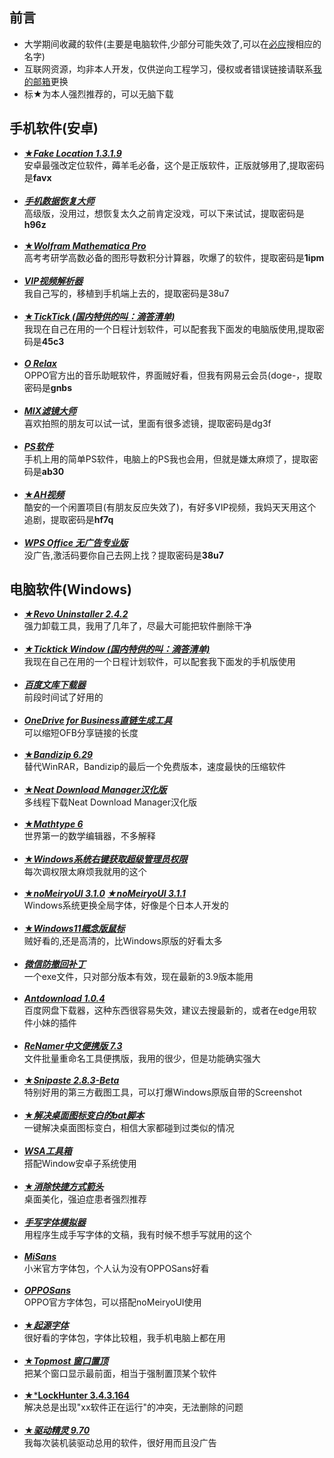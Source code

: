 ## 前言
- 大学期间收藏的软件(主要是电脑软件,少部分可能失效了,可以在<a href="https://www.bing.com">必应</a>搜相应的名字)  
- 互联网资源，均非本人开发，仅供逆向工程学习，侵权或者错误链接请联系<a href="mailto:elem@duck.com">我的邮箱</a>更换  
- 标★为本人强烈推荐的，可以无脑下载

## 手机软件(安卓)
- <a href="https://fudan.lanzoub.com/iewWw0ozxh0f">★***Fake Location 1.3.1.9***</a>  
安卓最强改定位软件，薅羊毛必备，这个是正版软件，正版就够用了,提取密码是**favx**
<br><br>
- <a href="https://fudan.lanzoub.com/i8Yew086wsza"> ***手机数据恢复大师*** </a>  
高级版，没用过，想恢复太久之前肯定没戏，可以下来试试，提取密码是**h96z**
<br><br>
- <a href="https://fudan.lanzoub.com/ib3fZ0opunud">★***Wolfram Mathematica Pro*** </a>  
高考考研学高数必备的图形导数积分计算器，吹爆了的软件，提取密码是**1ipm**
<br><br>
- <a href="https://fudan.lanzoub.com/i8PTB04vqtof">***VIP视频解析器*** </a>  
我自己写的，移植到手机端上去的，提取密码是38u7
<br><br>
- <a href="https://yxssp.lanzoui.com/b646033/?%3E">★***TickTick (国内特供的叫：滴答清单)***</a>  
我现在自己在用的一个日程计划软件，可以配套我下面发的电脑版使用,提取密码是**45c3**
<br><br>
- <a href="https://fudan.lanzoub.com/ihNdE082vdgb">***O Relax***</a>  
OPPO官方出的音乐助眠软件，界面贼好看，但我有网易云会员(doge-，提取密码是**gnbs**
<br><br>
- <a href="https://fudan.lanzoub.com/iSQd7082uote">***MIX滤镜大师***</a>  
喜欢拍照的朋友可以试一试，里面有很多滤镜，提取密码是dg3f
<br><br>
- <a href="https://fudan.lanzoub.com/iYaMq082te3c">***PS软件***</a>  
手机上用的简单PS软件，电脑上的PS我也会用，但就是嫌太麻烦了，提取密码是**ab30**
<br><br>
- <a href="https://fudan.lanzoub.com/iqwEp081sfad">★***AH视频***</a>  
酷安的一个闲置项目(有朋友反应失效了)，有好多VIP视频，我妈天天用这个追剧，提取密码是**hf7q**
<br><br>
- <a href="https://fudan.lanzoub.com/i8PTB04vqtof">***WPS Office 无广告专业版***</a>  
没广告,激活码要你自己去网上找？提取密码是**38u7**

## 电脑软件(Windows)
- <a href="https://fudan.lanzoub.com/iwaiD0ozxs0b">***★Revo Uninstaller 2.4.2***</a>  
强力卸载工具，我用了几年了，尽最大可能把软件删除干净
<br><br>
- <a href="https://fudan.lanzoub.com/iwaiD0ozxs0b">***★Ticktick Window (国内特供的叫：滴答清单)***</a>  
我现在自己在用的一个日程计划软件，可以配套我下面发的手机版使用
<br><br>
- <a href="https://fudan.lanzoub.com/iYzZ10jc8f4j">***百度文库下载器***</a>  
前段时间试了好用的
<br><br>
- <a href="https://fudan.lanzoub.com/i7HFS086ykqf">***OneDrive for Business直链生成工具***</a>  
可以缩短OFB分享链接的长度
<br><br>
- <a href="https://fudan.lanzoub.com/inFbk0oz09wb">★***Bandizip 6.29***</a>  
替代WinRAR，Bandizip的最后一个免费版本，速度最快的压缩软件
<br><br>
- <a href="https://fudan.lanzoub.com/iq5p60oz0nad">★***Neat Download Manager汉化版***</a>  
多线程下载Neat Download Manager汉化版
<br><br>
- <a href="https://fudan.lanzoub.com/iwGe90oz11if">★***Mathtype 6***</a>  
世界第一的数学编辑器，不多解释
<br><br>
- <a href="https://fudan.lanzoub.com/iFnh30oz19ej">★***Windows系统右键获取超级管理员权限***</a>  
每次调权限太麻烦我就用的这个
<br><br>
- <a href="https://fudan.lanzoub.com/iNrAm0oz2f3a">★***noMeiryoUI 3.1.0***</a> 
<a href="https://fudan.lanzoub.com/i3pPt0ozzlij">***★noMeiryoUI 3.1.1***</a>  
Windows系统更换全局字体，好像是个日本人开发的
<br><br>
- <a href="https://fudan.lanzoub.com/i7qsS0oz2l4h">★***Windows11概念版鼠标***</a>  
贼好看的,还是高清的，比Windows原版的好看太多
<br><br>
- <a href="https://fudan.lanzoub.com/ielZX0oz2sza">***微信防撤回补丁***</a>  
一个exe文件，只对部分版本有效，现在最新的3.9版本能用
<br><br>
- <a href="https://fudan.lanzoub.com/iG4sK0oz39da">***Antdownload 1.0.4***</a>  
百度网盘下载器，这种东西很容易失效，建议去搜最新的，或者在edge用软件小妹的插件
<br><br>
- <a href="https://fudan.lanzoub.com/iFP7v0p029yb">***ReNamer中文便携版 7.3***</a>  
文件批量重命名工具便携版，我用的很少，但是功能确实强大
<br><br>
- <a href="https://fudan.lanzoub.com/iInPR0oz4ina">★***Snipaste 2.8.3-Beta***</a>  
特别好用的第三方截图工具，可以打爆Windows原版自带的Screenshot
<br><br>
- <a href="https://fudan.lanzoub.com/iaD2o0oz4ref">★***解决桌面图标变白的bat脚本***</a>  
一键解决桌面图标变白，相信大家都碰到过类似的情况
<br><br>
- <a href="https://fudan.lanzoub.com/i1Iu20oz5e3c">***WSA工具箱***</a>  
搭配Window安卓子系统使用
<br><br>
- <a href="https://fudan.lanzoub.com/isfVi0oz60pg">★***消除快捷方式箭头***</a>  
桌面美化，强迫症患者强烈推荐
<br><br>
- <a href="https://fudan.lanzoub.com/iBZVv0oz682b">***手写字体模拟器***</a>  
用程序生成手写字体的文稿，我有时候不想手写就用的这个
<br><br>
- <a href="https://fudan.lanzoub.com/iv9xC0oz6emh">***MiSans***</a>  
小米官方字体包，个人认为没有OPPOSans好看
<br><br>
- <a href="https://fudan.lanzoub.com/i3phi0oz6epa">***OPPOSans***</a>  
OPPO官方字体包，可以搭配noMeiryoUI使用
<br><br>
- <a href="https://fudan.lanzoub.com/iR9Vi0oz6esd">★***起源字体***</a>  
很好看的字体包，字体比较粗，我手机电脑上都在用
<br><br>
- <a href="https://fudan.lanzoub.com/iYkHS0oz6e8d">★***Topmost 窗口置顶***</a>   
把某个窗口显示最前面，相当于强制置顶某个软件
<br><br>
- <a href="https://fudan.lanzoub.com/ivQxl0ozhh2b">★***LockHunter 3.4.3.164**</a>  
解决总是出现"xx软件正在运行"的冲突，无法删除的问题
<br><br>
- <a href="https://fudan.lanzoub.com/irwy60ozhmwb">★***驱动精灵 9.70***</a>  
我每次装机装驱动总用的软件，很好用而且没广告

